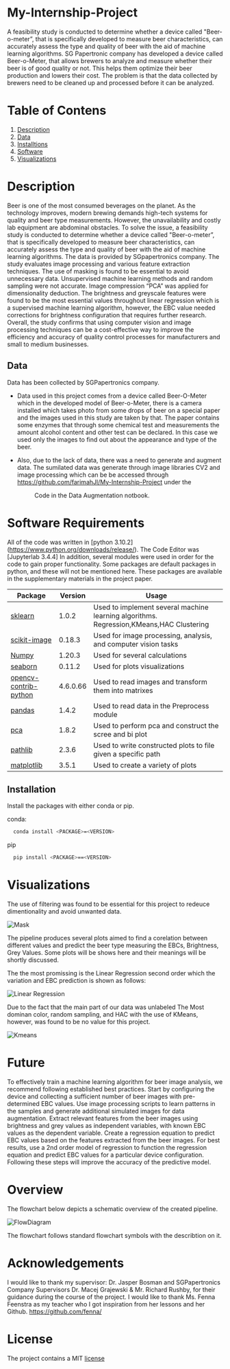 # My-Internship-Project
A feasibility study is conducted to determine whether a device called "Beer-o-meter”, that is specifically developed to measure beer characteristics, can accurately assess the type and quality of beer with the aid of machine learning algorithms. 
SG Papertronic company has developed a device called Beer-o-Meter,  that allows brewers to analyze and measure whether their beer is of good quality or not. This helps them optimize their beer production and lowers their cost. The problem is that the data collected by brewers need to be cleaned up and processed before it can be analyzed.


# Table of Contens
1. [Description](#Description)
2. [Data](#Data)
3. [Installtions](#Installations)
4. [Software](#Software)
5. [Visualizations](#Visualizations)


# Description
Beer is one of the most consumed beverages on the planet. As the technology improves, modern brewing demands high-tech systems for quality and beer type measurements. However, the unavailability and costly lab equipment are abdominal obstacles. To solve the issue, a feasibility study is conducted to determine whether a device called "Beer-o-meter”, that is specifically developed to measure beer characteristics, can accurately assess the type and quality of beer with the aid of machine learning algorithms. The data is provided by SGpapertronics company. The study evaluates image processing and various feature extraction techniques. The use of masking is found to be essential to avoid unnecessary data. Unsupervised machine learning methods and random sampling were not accurate. Image compression “PCA” was applied for dimensionality deduction. The brightness and greyscale features were found to be the most essential values throughout linear regression which is a supervised machine learning algorithm, however, the EBC value needed corrections for brightness configuration that requires further research.
Overall, the study confirms that using computer vision and image processing techniques can be a cost-effective way to improve the efficiency and accuracy of quality control processes for manufacturers and small to medium businesses.

## Data
Data has been collected by SGPapertronics company. 

- Data used in this project comes from a device called Beer-O-Meter which in the developed model of Beer-o-Meter, there is a camera installed which takes photo from some drops of beer on a special paper and the images used in this study are taken by that. The paper contains some enzymes that through some chemical test and measurements the amount alcohol content and other test can be declared. In this case we used only the images to find out about the appearance and type of the beer.  

- Also, due to the lack of data, there was a need to generate and augment data. The sumilated data was generate through image libraries CV2 and image processing which can be be accessed through https://github.com/farimahJl/My-Internship-Project under the <dir> Code in the Data Augmentation notbook. 
 
 
# Software Requirements
 
All of the code was written in [python 3.10.2] (https://www.python.org/downloads/release/).
The Code Editor was [Jupyterlab 3.4.4]
In addition, several modules were used in order for the code to gain proper functionality. Some packages are default 
packages in python, and these will not be mentioned here. These packages are available in the supplementary materials
in the project paper.

 
| Package                                                             | Version | Usage                                                         |
|---------------------------------------------------------------------|---------|---------------------------------------------------------------|
| [sklearn](https://scikit-learn.org/stable/supervised_learning.html) | 1.0.2   | Used to implement several  machine learning algorithms. Regression,KMeans,HAC Clustering  |
| [scikit-image](https://scikit-learn.org/stable/supervised_learning.html)  | 0.18.3  | Used for image processing, analysis, and computer vision tasks |
| [Numpy](https://numpy.org/)                                         | 1.20.3  | Used for several calculations                                 |
| [seaborn](https://seaborn.pydata.org/whatsnew/v0.12.0.html)         | 0.11.2  | Used for plots visualizations                                 |
| [opencv-contrib-python](https://opencv.org/releases/)               | 4.6.0.66 | Used to read images and transform them into matrixes         |
| [pandas](https://pandas.pydata.org/docs/)                           | 1.4.2   | Used to read data in the Preprocess module                    |
| [pca](https://pypi.org/project/pca/)                                | 1.8.2   | Used to perform pca and construct the scree and bi plot       |
| [pathlib](https://docs.python.org/3/library/pathlib.html)           | 2.3.6   | Used to write constructed plots to file given a specific path |
| [matplotlib](https://matplotlib.org/)                               | 3.5.1   | Used to create a variety of plots                             |


## Installation
Install the packages with either conda or pip.

conda:
```bash
  conda install <PACKAGE>=<VERSION>
```

pip
```bash
  pip install <PACKAGE>==<VERSION>
```

 
# Visualizations
 
 
The use of filtering was found to be essential for this project to redeuce dimentionality and avoid unwanted data. 
 
![Mask](Visualization/Mask.png)

 
The pipeline produces several plots aimed to find a corelation between different values and predict the beer type measuring the EBCs, Brightness, Grey Values.
Some plots will be shows here and their meanings will be shortly discussed.

The the most promissing is the Linear Regression second order which the variation and EBC prediction is shown as follows:

![Linear Regression](Visualization/Regression.png)

Due to the fact that the main part of our data was unlabeled The Most dominan color, random sampling, and HAC with the use of KMeans, however, was found to be no value for this project.

![Kmeans](Visualization/Kmeans.png)
 
 
 # Future

To effectively train a machine learning algorithm for beer image analysis, we recommend following established best practices. Start by configuring the device and collecting a sufficient number of beer images with pre-determined EBC values. Use image processing scripts to learn patterns in the samples and generate additional simulated images for data augmentation. Extract relevant features from the beer images using brightness and grey values as independent variables, with known EBC values as the dependent variable. Create a regression equation to predict EBC values based on the features extracted from the beer images. For best results, use a 2nd order model of regression to function the regression equation and predict EBC values for a particular device configuration. Following these steps will improve the accuracy of the predictive model.


# Overview

The flowchart below depicts a schematic overview of the created pipeline.

![FlowDiagram](Visualization/FlowDiagram.png)

The flowchart follows standard flowchart symbols with the describtion on it.


# Acknowledgements
I would like to thank my supervisor: Dr. Jasper Bosman and SGPapertronics Company Supervisors Dr. Macej Grajewski & Mr. Richard Rushby, for their guidance during the course of the project. I would like to thank Ms. Fenna Feenstra as my teacher who I got inspiration from her lessons and her Github. 
https://github.com/fenna/

# License
The project contains a MIT [license](LICENSE)


